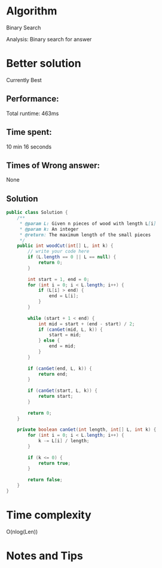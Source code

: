 # Algorithm 

Binary Search

Analysis: Binary search for answer

# Better solution 

Currently Best

## Performance:

Total runtime: 463ms

## Time spent:

10  min 16 seconds

## Times of Wrong answer:

None

## Solution

```java
public class Solution {
    /**
     * @param L: Given n pieces of wood with length L[i]
     * @param k: An integer
     * @return: The maximum length of the small pieces
     */
    public int woodCut(int[] L, int k) {
        // write your code here
        if (L.length == 0 || L == null) {
            return 0;
        }
        
        int start = 1, end = 0;
        for (int i = 0; i < L.length; i++) {
            if (L[i] > end) {
                end = L[i];
            } 
        }
        
        while (start + 1 < end) {
            int mid = start + (end - start) / 2;
            if (canGet(mid, L, k)) {
                start = mid;
            } else {
                end = mid;
            }
        }
        
        if (canGet(end, L, k)) {
            return end;
        }
        
        if (canGet(start, L, k)) {
            return start;
        }
        
        return 0;
    }
    
    private boolean canGet(int length, int[] L, int k) {
        for (int i = 0; i < L.length; i++) {
            k -= L[i] / length;
        }
        
        if (k <= 0) {
            return true;
        }
        
        return false;
    }
}
```

# Time complexity

O(nlog(Len))

# Notes and Tips


